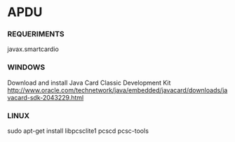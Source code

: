 # APDU

<h3><b>REQUERIMENTS</b></h3>

javax.smartcardio

<h3><b>WINDOWS</b></h3>

Download and install Java Card Classic Development Kit 
http://www.oracle.com/technetwork/java/embedded/javacard/downloads/javacard-sdk-2043229.html

<h3><b>LINUX</b></h3>

sudo apt-get install libpcsclite1 pcscd pcsc-tools
